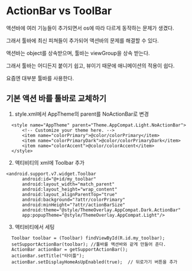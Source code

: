 # ActionBar vs ToolBar
  
  액션바에 여러 기능들이 추가되면서 os에 따라 다르게 동작하는 문제가 생겼다.
  
  그래서 툴바에 최신 피쳐들이 추가되어 액션바의 문제를 해결할 수 있다. 
  
  액션바는 object를 상속받으며, 툴바는 viewGroup을 상속 받는다.
  
  그래서 툴바는 어디든지 붙이기 쉽고, 뷰이기 때문에 애니메이션의 적용이 쉽다.
  
  요즘엔 대부분 툴바를 사용한다.
  

## 기본 액션 바를 툴바로 교체하기

  1. style.xml에서 AppTheme의 parent를 NoActionBar로 변경
  
  ```
    <style name="AppTheme" parent="Theme.AppCompat.Light.NoActionBar">
        <!-- Customize your theme here. -->
        <item name="colorPrimary">@color/colorPrimary</item>
        <item name="colorPrimaryDark">@color/colorPrimaryDark</item>
        <item name="colorAccent">@color/colorAccent</item>
    </style>
  ```
  
  2. 액티비티의 xml에 Toolbar 추가
  
  ```
  <android.support.v7.widget.Toolbar
        android:id="@+id/my_toolbar"
        android:layout_width="match_parent"
        android:layout_height="wrap_content"
        android:layout_alignParentTop="true"
        android:background="?attr/colorPrimary"
        android:minHeight="?attr/actionBarSize"
        android:theme="@style/ThemeOverlay.AppCompat.Dark.ActionBar"
        app:popupTheme="@style/ThemeOverlay.AppCompat.Light"/>
  ```
  
  3. 액티비티에서 세팅
  
  ```
    Toolbar toolbar = (Toolbar) findViewById(R.id.my_toolbar);    
    setSupportActionBar(toolbar); //툴바를 액션바와 같게 만들어 준다.
    ActionBar actionBar = getSupportActionBar();
    actionBar.setTitle("타이틀");
    actionBar.setDisplayHomeAsUpEnabled(true);  // 뒤로가기 버튼을 추가
  ```
